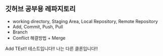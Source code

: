 ## 깃허브 공부용 레파지토리

- working directory, Staging Area, Local Repository, Remote Repository
- Add, Commit, Push, Pull
- Branch
- Conflict 해결방법 + Merge

<!DOCTYPE html>
<html lang="en">

<head>
  <meta charset="UTF-8">
  <meta name="viewport" content="width=device-width, initial-scale=1.0">
  <title>메인은 그대로 진행</title>
</head>

<body>
  Add TEst!! 테스트입니다!!
  나는 다른 클론입니다!!
</body>

</html>